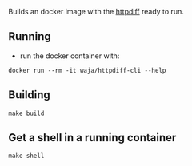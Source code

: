 Builds an docker image with the [httpdiff](https://github.com/jgrahamc/httpdiff)  ready to run.

Running
-------

- run the docker container with:

```
docker run --rm -it waja/httpdiff-cli --help 
```

Building
--------

```
make build
```

Get a shell in a running container
----------------------------------

```
make shell
```
